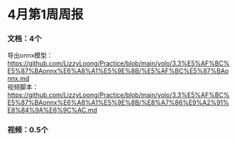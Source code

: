 # 4月第1周周报

### 文档：4个
导出onnx模型：https://github.com/LizzyLoong/Practice/blob/main/yolo/3.3%E5%AF%BC%E5%87%BAonnx%E6%A8%A1%E5%9E%8B/%E5%AF%BC%E5%87%BAonnx.md       
视频脚本：https://github.com/LizzyLoong/Practice/blob/main/yolo/3.3%E5%AF%BC%E5%87%BAonnx%E6%A8%A1%E5%9E%8B/%E8%A7%86%E9%A2%91%E8%84%9A%E6%9C%AC.md       


### 视频：0.5个








